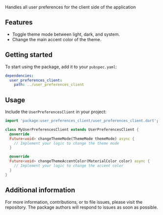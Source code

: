 Handles all user preferences for the client side of the application

## Features

- Toggle theme mode between light, dark, and system.
- Change the main accent color of the theme.

## Getting started

To start using the package, add it to your `pubspec.yaml`:

```yaml
dependencies:
  user_preferences_client:
    path: ../user_preferences_client
```

## Usage

Include the `UserPreferencesClient` in your project:

```dart
import 'package:user_preferences_client/user_preferences_client.dart';

class MyUserPreferencesClient extends UserPreferencesClient {
  @override
  Future<void> changeThemeMode(ThemeMode themeMode) async {
    // Implement your logic to change the theme mode
  }

  @override
  Future<void> changeThemeAccentColor(MaterialColor color) async {
    // Implement your logic to change the accent color
  }
}
```

## Additional information

For more information, contributions, or to file issues, please visit the repository. The package authors will respond to issues as soon as possible.
